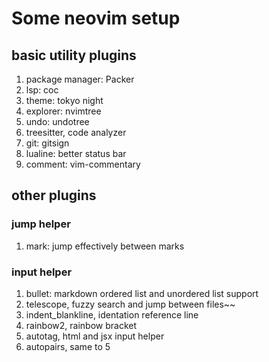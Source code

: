 # Some neovim setup

## basic utility plugins

1. package manager: Packer
2. lsp: coc
3. theme: tokyo night
4. explorer: nvimtree
5. undo: undotree
6. treesitter, code analyzer
7. git: gitsign
8. lualine: better status bar
9. comment: vim-commentary

## other plugins

### jump helper

1. mark: jump effectively between marks

### input helper

1. bullet: markdown ordered list and unordered list support
2. telescope, fuzzy search and jump between files~~
3. indent_blankline, identation reference line
4. rainbow2, rainbow bracket
5. autotag, html and jsx input helper
6. autopairs, same to 5
